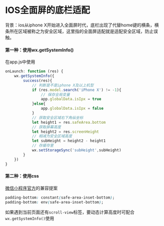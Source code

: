 # IOS全面屏的底栏适配

背景：ios从iphone X开始进入全面屏时代，底栏出现了代替home键的横条，横条所在区域被称之为安全区域，这里指的全面屏适配就是适配安全区域，防止误触。

#### 第一种：使用wx.getSystemInfo()
在app.js中使用
```javascript
onLaunch: function (res) {
    wx.getSystemInfo({
        success(res){
            // 判断是不是iphone X及以上机型
            if (res.model.search('iPhone X') != -1){
                // 保存全局变量
                app.globalData.isIpx = true
            }else{
                app.globalData.isIpx = false
            }
            // 获取安全区域右下角纵坐标
            let height1 = res.safeArea.bottom
            // 获取屏幕高度
            let height2 = res.screenHeight
            // 相减为安全区域高度
            let subHeight = height2 - height1
            // 存缓存里
            wx.setStorageSync('subHeight',subHeight)
        }
    })
}
```
#### 第二种：使用css
[微信小程序官方](https://developers.weixin.qq.com/miniprogram/dev/framework/audits/accessibility.html#5.%20iPhone%20X%20%E5%85%BC%E5%AE%B9)的兼容提案
```css
padding-bottom: constant(safe-area-inset-bottom);
padding-bottom: env(safe-area-inset-bottom);
```
如果遇到当前页面还有```scroll-view```标签，要动态计算高度时可配合```wx.getSystemInfo()```使用